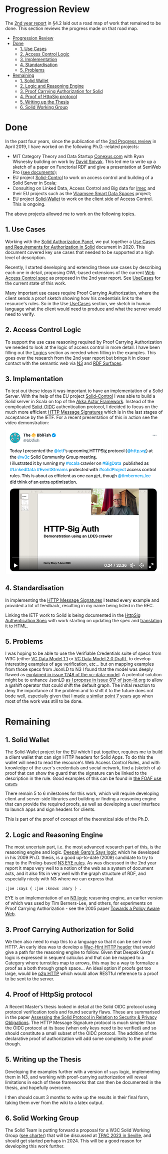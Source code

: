 # Progression Review

The [2nd year report](https://co-operating.systems/2019/04/01/) in §4.2 laid out a road map of work that remained to be done. This section reviews the progress made on that road map. 

- [Progression Review](#progression-review)
- [Done](#done)
  - [1. Use Cases](#1-use-cases)
  - [2. Access Control Logic](#2-access-control-logic)
  - [3. Implementation](#3-implementation)
  - [4. Standardisation](#4-standardisation)
  - [5. Problems](#5-problems)
- [Remaining](#remaining)
  - [1. Solid Wallet](#1-solid-wallet)
  - [2. Logic and Reasoning Engine](#2-logic-and-reasoning-engine)
  - [3. Proof Carrying Authorization for Solid](#3-proof-carrying-authorization-for-solid)
  - [4. Proof of HttpSig protocol](#4-proof-of-httpsig-protocol)
  - [5. Writing up the Thesis](#5-writing-up-the-thesis)
  - [6. Solid Working Group](#6-solid-working-group)

# Done

In the past four years, since the publication of the [2nd Progress review](https://co-operating.systems/2019/04/01/) in April 2019, I have worked on the following Ph.D.-related projects:

* MIT Category Theory and Data Startup [Conexus.com](https://conexus.com/) with Ryan Wisnesky building on work by [David Spivak](https://math.mit.edu/~dspivak/). This led me to write up a sketch of a paper on Functorial RDF and give a presentation at SemWeb Pro ([see documents](https://co-operating.systems/2020/11/));
* EU project [Solid-Control](https://nlnet.nl/project/SolidControl/) to work on access control and building of a Solid Server in Scala;
* Consulting on Linked Data, Access Control and Big data for [Imec](https://en.wikipedia.org/wiki/IMEC) and their EU projects such as the [Vlaamsee Smart Data Spaces](https://www.vlaanderen.be/digitaal-vlaanderen/onze-oplossingen/vlaamse-smart-data-space) project;
* EU project [Solid-Wallet](https://nlnet.nl/project/SolidWallet/) to work on the client side of Access Control. This is ongoing.

The above projects allowed me to work on the following topics.

## 1. Use Cases

Working with the [Solid Authorization Panel](https://github.com/solid/authorization-panel), we put together a [Use Cases and Requirements for Authorization in Solid](https://solid.github.io/authorization-panel/authorization-ucr/) document in 2020.  This document covered key use cases that needed to be supported at a high level of description.

Recently, I started developing and extending these use cases by describing each one in detail, proposing OWL-based extensions of the current [Web Access Control spec](https://solidproject.org/TR/wac) as proposed in the 2nd year report. See [UseCases](https://github.com/co-operating-systems/PhD/blob/3rdPG/UseCases/README.md) for the current state of this work.

Many important use cases require Proof Carrying Authorization, where the client sends a proof sketch showing how his credentials link to the resource's rules.
So in the Use [UseCases](https://github.com/co-operating-systems/PhD/blob/3rdPG/UsesCases/README.md) section, we sketch in human language what the client would need to produce and what the server would need to verify.

## 2. Access Control Logic

To support the use case reasoning required by Proof Carrying Authorization we needed to look at the logic of access control in more detail. I have been filling out the [Logics](https://github.com/co-operating-systems/PhD/blob/3rdPG/Logic/) section as needed when filling in the examples. 
This goes over the research from the 2nd year report but brings it in closer contact with the semantic web via [N3](https://github.com/w3c/N3/) and [RDF Surfaces](https://github.com/w3c-cg/rdfsurfaces/).

## 3. Implementation

To test out these ideas it was important to have an implementation of a Solid Server. With the help of the EU project [Solid-Control](https://github.com/co-operating-systems/solid-control) I was able to build a Solid server in Scala on top of the [Akka Actor Framework](https://akka.io/). Instead of the complicated [Solid-OIDC](https://solidproject.org/TR/oidc) authentication protocol, I decided to focus on the much more efficient [HTTP Message Signatures](https://datatracker.ietf.org/doc/draft-ietf-httpbis-message-signatures/) which is in the last stages of acceptance by the IETF. For a recent presentation of this in action see the video demonstration:

[![HttpSig demo for big data 2023-06-08](https://github.com/co-operating-systems/solid-control/blob/main/milestones/W2/Tweet-2023-06-08.png?raw=true)](https://twitter.com/bblfish/status/1666547828506742788)

## 4. Standardisation

In implementing the [HTTP Message Signatures](https://datatracker.ietf.org/doc/draft-ietf-httpbis-message-signatures/) I tested every example and provided a lot of feedback, resulting in my name being listed in the RFC.

Linking the IETF work to Solid is being documented in the [HttpSig Authentication Spec](https://github.com/solid/authentication-panel/blob/main/proposals/HttpSignature.md) with work starting on updating the spec and [translating it to HTML](https://co-operating.systems/2023/09/10/httpsig.html).

## 5. Problems 

I was hoping to be able to use the Verifiable Credentials suite of specs from W3C (either [VC Data Model 1.1](https://www.w3.org/TR/vc-data-model/) or [VC Data Model 2.0 Draft](https://w3c.github.io/vc-data-model/#example-a-simple-example-of-a-verifiable-credential)), to develop interesting examples of age verification, etc... but on mapping examples from those specs from JsonLD to N3 I found that the model was deeply flawed as [explained in issue 1248 of the vc-data-model](https://github.com/w3c/vc-data-model/issues/1248#issuecomment-1697508577).
A potential solution might be to enhance JsonLD [as I propose in issue 817 of json-ld.org](https://github.com/json-ld/json-ld.org/issues/817) to allow a @shift operator that could shift the default graph. The initial reaction to deny the importance of the problem and to shift it to the future does not bode well, especially given that I [made a similar point 7 years ago](https://lists.w3.org/Archives/Public/public-webpayments/2016Jan/0020.html) when most of the work was still to be done.


# Remaining 

## 1. Solid Wallet

The Solid-Wallet project for the EU which I put together, requires me to build a client wallet that can sign HTTP headers for Solid Apps. To do this the wallet will need to read the resource's Web Access Control Rules, and with knowledge of the user's credentials and social network, find a (sketch of a) proof that can show the guard that the signature can be linked to the description in the rule. Good examples of this can be found in [the FOAF use cases](https://github.com/co-operating-systems/PhD/blob/3rdPG/UseCases/Foaf.md)

There remain 5 to 6 milestones for this work, which will require developing client and server-side libraries and building or finding a reasoning engine that can provide the required proofs, as well as developing a user interface to launch apps and sign headers for clients.

This is part of the proof of concept of the theoretical side of the Ph.D.

## 2. Logic and Reasoning Engine

The most uncertain part, i.e. the most advanced research part of this, is the reasoning engine and logic. [Deepak Garg's Says logic](https://github.com/co-operating-systems/PhD/blob/3rdPG/Logic/Says.md#deepak-gargs-2009-bl-logic) which he developed in his 2009 Ph.D. thesis, is a good up-to-date (2009) candidate to try to map to the Prolog-based [N3 EYE rules](https://eyereasoner.github.io/eye/#eye-reasoning). As was discussed in the 2nd year report it maps very well to a notion of the web as a system of document acts, and it also fits in very well with the graph structure of RDF, and especially nicely with N3 where we can express that 

```Turtle
:joe :says { :joe :knows :mary } .
```

EYE is an implementation of an [N3 logic](https://github.com/w3c/n3) reasoning engine, an earlier version of which was used by Tim Berners-Lee, and others, for experiments on Proof Carrying Authorization - see the 2005 paper [Towards a Policy Aware Web](https://www.researchgate.net/profile/James-Hendler/publication/228415906_W9_The_Semantic_Web_and_Policy_Workshop_SWPW/links/0deec527a72c5a0968000000/W9-The-Semantic-Web-and-Policy-Workshop-SWPW.pdf#page=111).

## 3. Proof Carrying Authorization for Solid

We then also need to map this to a language so that it can be sent over HTTP. An early idea was to develop a [Wac-Hint HTTP header](https://github.com/co-operating-systems/Reactive-SoLiD/blob/master/src/main/scala/run/cosy/http/auth/Auth.md#creating-a-new-header-wac-hint) that would give a path for the reasoning engine to follow. Given that Deepak Garg's logic is expressed in sequent calculus and that can be mapped to a Category where turnstiles map to arrows, this may be a way to formalize a proof as a both through graph space... An ideal option if proofs get too large, would be [p2p HTTP](https://github.com/w3c/architecture/issues/14) which would allow RESTful reference to a proof to be sent to the server.

## 4. Proof of HttpSig protocol

A Recent Master's thesis looked in detail at the Solid OIDC protocol using protocol verification tools and found security flaws.
These are summarised in the paper [Assessing the Solid Protocol in Relation to Security & Privacy Obligations](https://arxiv.org/abs/2210.08270). 
The HTTP Message Signature protocol is much simpler than the OIDC protocol at its base (when only keys need to be verified) and so should constitute a small subset of the OIDC protocol. 
The addition of the declarative proof of authorization will add some complexity to the proof though.


## 5. Writing up the Thesis

Developing the examples further with a version of `says` logic, implementing them in N3, and working with proof-carrying authorization will reveal limitations in each of these frameworks that can then be documented in the thesis, and hopefully overcome.

I then should count 3 months to write up the results in their final form, taking them over from the wiki to a latex output.

## 6. Solid Working Group

The Solid Team is putting forward a proposal for a W3C Solid Working Group ([see charter](https://solid.github.io/solid-wg-charter/charter/)) that will be discussed at [TPAC 2023 in Seville](https://www.w3.org/2023/09/TPAC/), and should get started perhaps in 2024. 
This will be a good reason for developing this work further.









